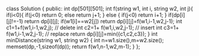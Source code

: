 class Solution {
public:
int dp[501][501];
int f(string w1, int i, string w2, int j){
if(i<0){
if(j<0) return 0;
else return j+1;
}
else {
if(j<0) return i+1;
}
if(dp[i][j]!=-1) return dp[i][j];
if(w1[i]==w2[j])
return dp[i][j]=f(w1,i-1,w2,j-1);
int c1=1+f(w1,i-1,w2,j); // delete
int c2=1+ f(w1,i,w2,j-1);  // insert
int c3=1+ f(w1,i-1,w2,j-1); // replace
return dp[i][j]=min({c1,c2,c3});
}
int minDistance(string w1, string w2) {
int n=w1.size(),m=w2.size();
memset(dp,-1,sizeof(dp));
return f(w1,n-1,w2,m-1);
}
};